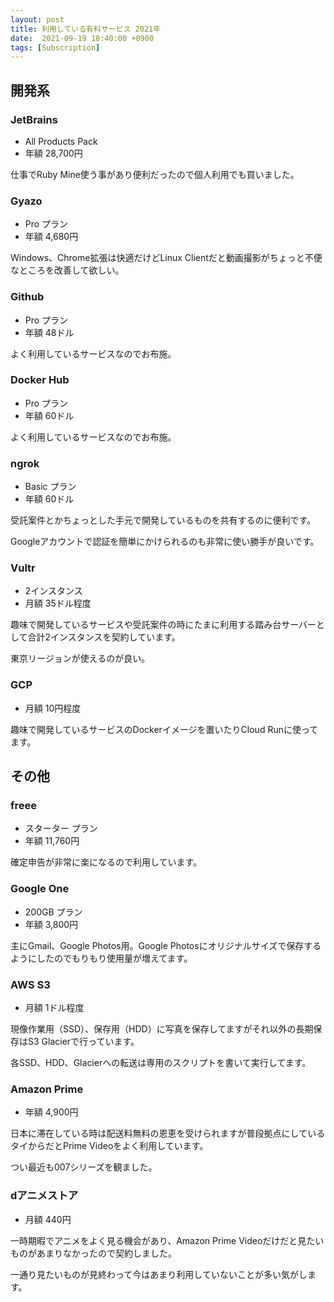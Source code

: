 ```yaml
---
layout: post
title: 利用している有料サービス 2021年 
date:  2021-09-19 18:40:00 +0900
tags: [Subscription]
---
```


## 開発系

### JetBrains

- All Products Pack
- 年額 28,700円

仕事でRuby Mine使う事があり便利だったので個人利用でも買いました。

### Gyazo

- Pro プラン
- 年額 4,680円

Windows、Chrome拡張は快適だけどLinux Clientだと動画撮影がちょっと不便なところを改善して欲しい。

### Github

- Pro プラン
- 年額 48ドル

よく利用しているサービスなのでお布施。

### Docker Hub

- Pro プラン
- 年額 60ドル

よく利用しているサービスなのでお布施。

### ngrok  

- Basic プラン
- 年額 60ドル

受託案件とかちょっとした手元で開発しているものを共有するのに便利です。

Googleアカウントで認証を簡単にかけられるのも非常に使い勝手が良いです。
 
### Vultr

- 2インスタンス
- 月額 35ドル程度

趣味で開発しているサービスや受託案件の時にたまに利用する踏み台サーバーとして合計2インスタンスを契約しています。

東京リージョンが使えるのが良い。

### GCP

- 月額 10円程度

趣味で開発しているサービスのDockerイメージを置いたりCloud Runに使ってます。

## その他

### freee

- スターター プラン
- 年額 11,760円

確定申告が非常に楽になるので利用しています。

### Google One

- 200GB プラン
- 年額 3,800円

主にGmail、Google Photos用。Google Photosにオリジナルサイズで保存するようにしたのでもりもり使用量が増えてます。

### AWS S3

- 月額 1ドル程度

現像作業用（SSD）、保存用（HDD）に写真を保存してますがそれ以外の長期保存はS3 Glacierで行っています。

各SSD、HDD、Glacierへの転送は専用のスクリプトを書いて実行してます。

### Amazon Prime

- 年額 4,900円

日本に滞在している時は配送料無料の恩恵を受けられますが普段拠点にしているタイからだとPrime Videoをよく利用しています。

つい最近も007シリーズを観ました。

### dアニメストア

- 月額 440円

一時期暇でアニメをよく見る機会があり、Amazon Prime Videoだけだと見たいものがあまりなかったので契約しました。

一通り見たいものが見終わって今はあまり利用していないことが多い気がします。
